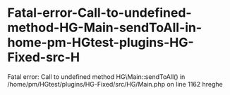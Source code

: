 # Fatal-error-Call-to-undefined-method-HG-Main-sendToAll-in-home-pm-HGtest-plugins-HG-Fixed-src-H
Fatal error: Call to undefined method HG\Main::sendToAll() in /home/pm/HGtest/plugins/HG-Fixed/src/HG/Main.php on line 1162
hreghe
